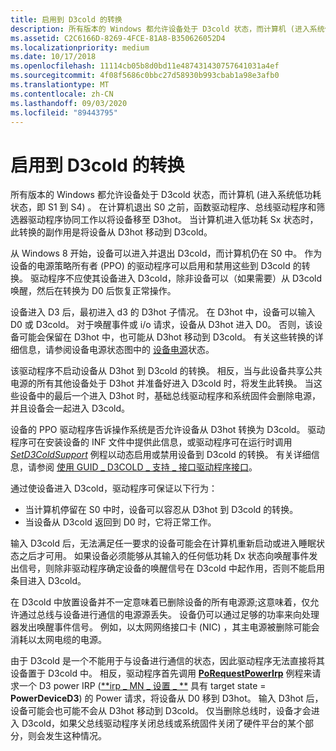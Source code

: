 ```yaml
---
title: 启用到 D3cold 的转换
description: 所有版本的 Windows 都允许设备处于 D3cold 状态，而计算机 (进入系统低功耗状态，即 S1 到 S4) 。
ms.assetid: C2C6166D-8269-4FCE-81A8-B350626052D4
ms.localizationpriority: medium
ms.date: 10/17/2018
ms.openlocfilehash: 11114cb05b8d0bd11e487431430757641031a4ef
ms.sourcegitcommit: 4f08f5686c0bbc27d58930b993cbab1a98e3afb0
ms.translationtype: MT
ms.contentlocale: zh-CN
ms.lasthandoff: 09/03/2020
ms.locfileid: "89443795"
---
```

# <a name="enabling-transitions-to-d3cold"></a>启用到 D3cold 的转换


所有版本的 Windows 都允许设备处于 D3cold 状态，而计算机 (进入系统低功耗状态，即 S1 到 S4) 。 在计算机退出 S0 之前，函数驱动程序、总线驱动程序和筛选器驱动程序协同工作以将设备移至 D3hot。 当计算机进入低功耗 Sx 状态时，此转换的副作用是将设备从 D3hot 移动到 D3cold。

从 Windows 8 开始，设备可以进入并退出 D3cold，而计算机仍在 S0 中。 作为设备的电源策略所有者 (PPO) 的驱动程序可以启用和禁用这些到 D3cold 的转换。 驱动程序不应使其设备进入 D3cold，除非设备可以（如果需要）从 D3cold 唤醒，然后在转换为 D0 后恢复正常操作。

设备进入 D3 后，最初进入 d3 的 D3hot 子情况。 在 D3hot 中，设备可以输入 D0 或 D3cold。 对于唤醒事件或 i/o 请求，设备从 D3hot 进入 D0。 否则，该设备可能会保留在 D3hot 中，也可能从 D3hot 移动到 D3cold。 有关这些转换的详细信息，请参阅设备电源状态图中的 [设备电源](device-power-states.md)状态。

该驱动程序不启动设备从 D3hot 到 D3cold 的转换。 相反，当与此设备共享公共电源的所有其他设备处于 D3hot 并准备好进入 D3cold 时，将发生此转换。 当这些设备中的最后一个进入 D3hot 时，基础总线驱动程序和系统固件会删除电源，并且设备会一起进入 D3cold。

设备的 PPO 驱动程序告诉操作系统是否允许设备从 D3hot 转换为 D3cold。 驱动程序可在安装设备的 INF 文件中提供此信息，或驱动程序可在运行时调用 [*SetD3ColdSupport*](/windows-hardware/drivers/ddi/wdm/nc-wdm-set_d3cold_support) 例程以动态启用或禁用设备到 D3cold 的转换。 有关详细信息，请参阅 [使用 GUID \_ D3COLD \_ 支持 \_ 接口驱动程序接口](using-guid-d3cold-support-interface.md)。

通过使设备进入 D3cold，驱动程序可保证以下行为：

-   当计算机停留在 S0 中时，设备可以容忍从 D3hot 到 D3cold 的转换。
-   当设备从 D3cold 返回到 D0 时，它将正常工作。

输入 D3cold 后，无法满足任一要求的设备可能会在计算机重新启动或进入睡眠状态之后才可用。 如果设备必须能够从其输入的任何低功耗 Dx 状态向唤醒事件发出信号，则除非驱动程序确定设备的唤醒信号在 D3cold 中起作用，否则不能启用条目进入 D3cold。

在 D3cold 中放置设备并不一定意味着已删除设备的所有电源源;这意味着，仅允许通过总线与设备进行通信的电源源丢失。 设备仍可以通过足够的功率来向处理器发出唤醒事件信号。 例如，以太网网络接口卡 (NIC) ，其主电源被删除可能会消耗以太网电缆的电源。

由于 D3cold 是一个不能用于与设备进行通信的状态，因此驱动程序无法直接将其设备置于 D3cold 中。 相反，驱动程序首先调用 [**PoRequestPowerIrp**](/windows-hardware/drivers/ddi/wdm/nf-wdm-porequestpowerirp) 例程来请求一个 D3 power IRP ([**irp \_ MN \_ 设置 \_ **](./irp-mn-set-power.md) 具有 target state = **PowerDeviceD3**) 的 Power 请求，将设备从 D0 移到 D3hot。 输入 D3hot 后，设备可能会也可能不会从 D3hot 移动到 D3cold。 仅当删除总线时，设备才会进入 D3cold，如果父总线驱动程序关闭总线或系统固件关闭了硬件平台的某个部分，则会发生这种情况。

 

